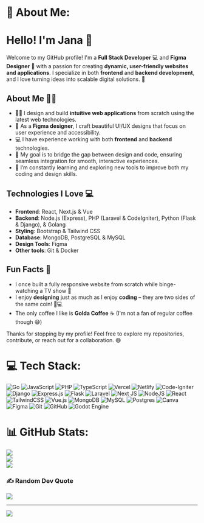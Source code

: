 # 💫 About Me:
# Hello! I'm Jana 👋

Welcome to my GitHub profile! I'm a **Full Stack Developer** 💻 and **Figma Designer** 🎨 with a passion for creating **dynamic, user-friendly websites and applications**. I specialize in both **frontend** and **backend development**, and I love turning ideas into scalable digital solutions. 🚀

## About Me 🧑‍💻
- 👩‍💻 I design and build **intuitive web applications** from scratch using the latest web technologies.
- 🎨 As a **Figma designer**, I craft beautiful UI/UX designs that focus on user experience and accessibility.
- 💻 I have experience working with both **frontend** and **backend** technologies.
- 🚀 My goal is to bridge the gap between design and code, ensuring seamless integration for smooth, interactive experiences.
- 🌱 I’m constantly learning and exploring new tools to improve both my coding and design skills.

## Technologies I Love 💻
- **Frontend**: React, Next.js & Vue
- **Backend**: Node.js (Express), PHP (Laravel & CodeIgniter), Python (Flask & Django), & Golang
- **Styling**: Bootstrap & Tailwind CSS
- **Database**: MongoDB, PostgreSQL & MySQL
- **Design Tools**: Figma
- **Other tools**: Git & Docker

## Fun Facts 🎉
- I once built a fully responsive website from scratch while binge-watching a TV show 🍿
- I enjoy **designing** just as much as I enjoy **coding** – they are two sides of the same coin! 🎨💻
- The only coffee I like is **Golda Coffee** ☕ (I'm not a fan of regular coffee though 😅)

Thanks for stopping by my profile! Feel free to explore my repositories, contribute, or reach out for a collaboration. 😄

# 💻 Tech Stack:
![Go](https://img.shields.io/badge/go-%2300ADD8.svg?style=for-the-badge&logo=go&logoColor=white) ![JavaScript](https://img.shields.io/badge/javascript-%23323330.svg?style=for-the-badge&logo=javascript&logoColor=%23F7DF1E) ![PHP](https://img.shields.io/badge/php-%23777BB4.svg?style=for-the-badge&logo=php&logoColor=white) ![TypeScript](https://img.shields.io/badge/typescript-%23007ACC.svg?style=for-the-badge&logo=typescript&logoColor=white) ![Vercel](https://img.shields.io/badge/vercel-%23000000.svg?style=for-the-badge&logo=vercel&logoColor=white) ![Netlify](https://img.shields.io/badge/netlify-%23000000.svg?style=for-the-badge&logo=netlify&logoColor=#00C7B7) ![Code-Igniter](https://img.shields.io/badge/CodeIgniter-%23EF4223.svg?style=for-the-badge&logo=codeIgniter&logoColor=white) ![Django](https://img.shields.io/badge/django-%23092E20.svg?style=for-the-badge&logo=django&logoColor=white) ![Express.js](https://img.shields.io/badge/express.js-%23404d59.svg?style=for-the-badge&logo=express&logoColor=%2361DAFB) ![Flask](https://img.shields.io/badge/flask-%23000.svg?style=for-the-badge&logo=flask&logoColor=white) ![Laravel](https://img.shields.io/badge/laravel-%23FF2D20.svg?style=for-the-badge&logo=laravel&logoColor=white) ![Next JS](https://img.shields.io/badge/Next-black?style=for-the-badge&logo=next.js&logoColor=white) ![NodeJS](https://img.shields.io/badge/node.js-6DA55F?style=for-the-badge&logo=node.js&logoColor=white) ![React](https://img.shields.io/badge/react-%2320232a.svg?style=for-the-badge&logo=react&logoColor=%2361DAFB) ![TailwindCSS](https://img.shields.io/badge/tailwindcss-%2338B2AC.svg?style=for-the-badge&logo=tailwind-css&logoColor=white) ![Vue.js](https://img.shields.io/badge/vue.js-%2335495e.svg?style=for-the-badge&logo=vuedotjs&logoColor=%234FC08D) ![MongoDB](https://img.shields.io/badge/MongoDB-%234ea94b.svg?style=for-the-badge&logo=mongodb&logoColor=white) ![MySQL](https://img.shields.io/badge/mysql-4479A1.svg?style=for-the-badge&logo=mysql&logoColor=white) ![Postgres](https://img.shields.io/badge/postgres-%23316192.svg?style=for-the-badge&logo=postgresql&logoColor=white) ![Canva](https://img.shields.io/badge/Canva-%2300C4CC.svg?style=for-the-badge&logo=Canva&logoColor=white) ![Figma](https://img.shields.io/badge/figma-%23F24E1E.svg?style=for-the-badge&logo=figma&logoColor=white) ![Git](https://img.shields.io/badge/git-%23F05033.svg?style=for-the-badge&logo=git&logoColor=white) ![GitHub](https://img.shields.io/badge/github-%23121011.svg?style=for-the-badge&logo=github&logoColor=white) ![Godot Engine](https://img.shields.io/badge/GODOT-%23FFFFFF.svg?style=for-the-badge&logo=godot-engine)

# 📊 GitHub Stats:
![](https://github-readme-stats.vercel.app/api?username=jasen-devvv&theme=dark&hide_border=false&include_all_commits=true&count_private=true)<br/>
![](https://github-readme-streak-stats.herokuapp.com/?user=jasen-devvv&theme=dark&hide_border=false)<br/>
![](https://github-readme-stats.vercel.app/api/top-langs/?username=jasen-devvv&theme=dark&hide_border=false&include_all_commits=true&count_private=true&layout=compact)

### ✍️ Random Dev Quote
![](https://quotes-github-readme.vercel.app/api?type=horizontal&theme=radical)

---
[![](https://visitcount.itsvg.in/api?id=jasen-devvv&icon=0&color=0)](https://visitcount.itsvg.in)

<!-- Proudly created with GPRM ( https://gprm.itsvg.in ) -->

